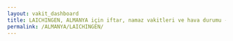 ```yaml
---
layout: vakit_dashboard
title: LAICHINGEN, ALMANYA için iftar, namaz vakitleri ve hava durumu - ilçe/eyalet seç
permalink: /ALMANYA/LAICHINGEN/
---
```


<script type="text/javascript">
  var GLOBAL_COUNTRY = 'ALMANYA';
  var GLOBAL_CITY = 'LAICHINGEN';
  var GLOBAL_STATE = '';
  var lat = 72;
  var lon = 21;
</script>
